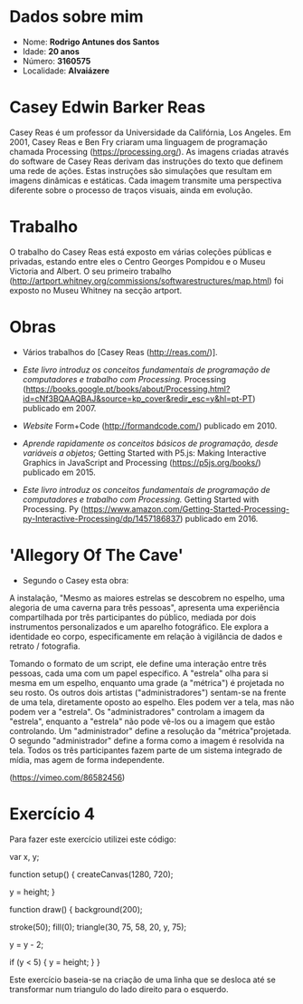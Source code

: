 # Dados sobre mim

* Nome: **Rodrigo Antunes dos Santos**
* Idade: **20 anos**
* Número: **3160575**
* Localidade: **Alvaiázere**



# Casey Edwin Barker Reas

Casey Reas é um professor da Universidade da Califórnia, Los Angeles. 
Em 2001, Casey Reas e Ben Fry criaram uma linguagem de programação chamada Processing (https://processing.org/).
As imagens criadas através do software de Casey Reas derivam das instruções do texto que definem uma rede de ações. Estas instruções são simulações que resultam em imagens dinâmicas e estáticas. Cada imagem transmite uma perspectiva diferente sobre o processo de traços visuais, ainda em evolução. 

# Trabalho

O trabalho do Casey Reas está exposto em várias coleções públicas e privadas, estando entre eles o Centro Georges Pompidou e o Museu Victoria and Albert.
O seu primeiro trabalho (http://artport.whitney.org/commissions/softwarestructures/map.html) foi exposto no Museu Whitney na secção artport.

# Obras

* Vários trabalhos do [Casey Reas (http://reas.com/)].

* _Este livro introduz os conceitos fundamentais de programação de computadores e trabalho com Processing._ Processing (https://books.google.pt/books/about/Processing.html?id=cNf3BQAAQBAJ&source=kp_cover&redir_esc=y&hl=pt-PT) publicado em 2007.

* _Website_ Form+Code (http://formandcode.com/) publicado em 2010.

* _Aprende rapidamente os conceitos básicos de programação, desde variáveis a objetos;_ Getting Started with P5.js: Making Interactive Graphics in JavaScript and Processing (https://p5js.org/books/) publicado em 2015.



* _Este livro introduz os conceitos fundamentais de programação de computadores e trabalho com Processing._ Getting Started with Processing. Py (https://www.amazon.com/Getting-Started-Processing-py-Interactive-Processing/dp/1457186837) publicado em 2016.

# 'Allegory Of The Cave'

* Segundo o Casey esta obra:

A instalação, "Mesmo as maiores estrelas se descobrem no espelho, uma alegoria de uma caverna para três pessoas", apresenta uma experiência compartilhada por três participantes do público, mediada por dois instrumentos personalizados e um aparelho fotográfico. Ele explora a identidade eo corpo, especificamente em relação à vigilância de dados e retrato / fotografia.

Tomando o formato de um script, ele define uma interação entre três pessoas, cada uma com um papel específico. A "estrela" olha para si mesma em um espelho, enquanto uma grade (a "métrica") é projetada no seu rosto. Os outros dois artistas ("administradores") sentam-se na frente de uma tela, diretamente oposto ao espelho. Eles podem ver a tela, mas não podem ver a "estrela". Os "administradores" controlam a imagem da "estrela", enquanto a "estrela" não pode vê-los ou a imagem que estão controlando. Um "administrador" define a resolução da "métrica" ​​projetada. O segundo "administrador" define a forma como a imagem é resolvida na tela. Todos os três participantes fazem parte de um sistema integrado de mídia, mas agem de forma independente.

(https://vimeo.com/86582456)

# **Exercício 4** 

Para fazer este exercício utilizei este código:

var x, y;

function setup() {
  createCanvas(1280, 720);


  y = height;
}

function draw() {
  background(200);
  

  stroke(50);
  fill(0);
  triangle(30, 75, 58, 20, y, 75);
  
  y = y - 2;
  

  if (y < 5) {
    y = height;
  }
}

Este exercício baseia-se na criação de uma linha que se desloca até se transformar num triangulo do lado direito para o esquerdo.